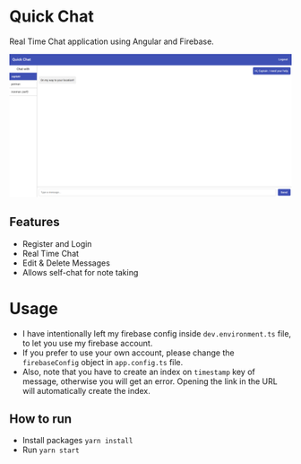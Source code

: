 # Quick Chat

Real Time Chat application using Angular and Firebase.

![Conversation between Captain and Ironman](static/screenshot1.png)

## Features

- Register and Login
- Real Time Chat
- Edit & Delete Messages
- Allows self-chat for note taking

# Usage

- I have intentionally left my firebase config inside `dev.environment.ts` file, to let you use my firebase account.
- If you prefer to use your own account, please change the `firebaseConfig` object in `app.config.ts` file.
- Also, note that you have to create an index on `timestamp` key of message, otherwise you will get an error. Opening the link in the URL will automatically create the index.

## How to run

- Install packages `yarn install`
- Run `yarn start`

